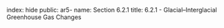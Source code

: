 index: hide
public: ar5-
name: Section 6.2.1
title: 6.2.1 - Glacial–Interglacial Greenhouse Gas Changes


